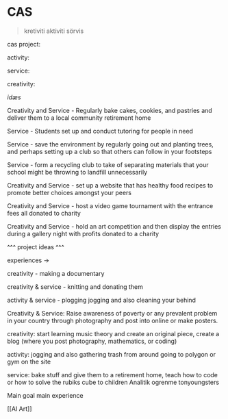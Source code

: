 # CAS

> kretiviti aktiviti sörvis
> 

cas project:

activity:

service:

creativity:

*idæs*

Creativity and Service - Regularly bake cakes, cookies, and pastries and deliver them to a local community retirement home

Service - Students set up and conduct tutoring for people in need

Service - save the environment by regularly going out and planting trees, and perhaps setting up a club so that others can follow in your footsteps

Service - form a recycling club to take of separating materials that your school might be throwing to landfill unnecessarily

Creativity and Service - set up a website that has healthy food recipes to promote better choices amongst your peers

Creativity and Service - host a video game tournament with the entrance fees all donated to charity

Creativity and Service - hold an art competition and then display the entries during a gallery night with profits donated to a charity

^^^ project ideas ^^^

experiences -> 

creativity - making a documentary

creativity & service - knitting and donating them

activity & service - plogging jogging and also cleaning your behind 

Creativity & Service: Raise awareness of poverty or any prevalent problem in your country through photography and post into online or make posters.

creativity: start learning music theory and create an original piece, create a blog (where you post photography, mathematics, or coding)

activity: jogging and also gathering trash from around going to polygon or gym on the site

service: bake stuff and give them to a retirement home, teach how to code or how to solve the rubiks cube to children Analitik ogrenme tonyoungsters 

Main goal main experience

[[AI Art]]